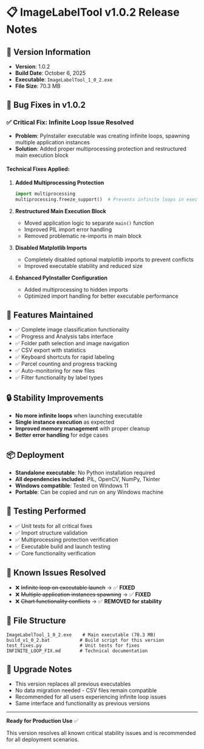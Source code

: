 # 📋 ImageLabelTool v1.0.2 Release Notes

## 🚀 Version Information
- **Version**: 1.0.2
- **Build Date**: October 6, 2025
- **Executable**: `ImageLabelTool_1_0_2.exe`
- **File Size**: 70.3 MB

## 🔧 Bug Fixes in v1.0.2

### ✅ Critical Fix: Infinite Loop Issue Resolved
- **Problem**: PyInstaller executable was creating infinite loops, spawning multiple application instances
- **Solution**: Added proper multiprocessing protection and restructured main execution block

#### Technical Fixes Applied:
1. **Added Multiprocessing Protection**
   ```python
   import multiprocessing
   multiprocessing.freeze_support()  # Prevents infinite loops in executables
   ```

2. **Restructured Main Execution Block**
   - Moved application logic to separate `main()` function
   - Improved PIL import error handling
   - Removed problematic re-imports in main block

3. **Disabled Matplotlib Imports**
   - Completely disabled optional matplotlib imports to prevent conflicts
   - Improved executable stability and reduced size

4. **Enhanced PyInstaller Configuration**
   - Added multiprocessing to hidden imports
   - Optimized import handling for better executable performance

## 🎯 Features Maintained
- ✅ Complete image classification functionality
- ✅ Progress and Analysis tabs interface  
- ✅ Folder path selection and image navigation
- ✅ CSV export with statistics
- ✅ Keyboard shortcuts for rapid labeling
- ✅ Parcel counting and progress tracking
- ✅ Auto-monitoring for new files
- ✅ Filter functionality by label types

## 🔒 Stability Improvements
- **No more infinite loops** when launching executable
- **Single instance execution** as expected
- **Improved memory management** with proper cleanup
- **Better error handling** for edge cases

## 📦 Deployment
- **Standalone executable**: No Python installation required
- **All dependencies included**: PIL, OpenCV, NumPy, Tkinter
- **Windows compatible**: Tested on Windows 11
- **Portable**: Can be copied and run on any Windows machine

## 🧪 Testing Performed
- ✅ Unit tests for all critical fixes
- ✅ Import structure validation
- ✅ Multiprocessing protection verification
- ✅ Executable build and launch testing
- ✅ Core functionality verification

## 🚨 Known Issues Resolved
- ❌ ~~Infinite loop on executable launch~~ → ✅ **FIXED**
- ❌ ~~Multiple application instances spawning~~ → ✅ **FIXED**
- ❌ ~~Chart functionality conflicts~~ → ✅ **REMOVED for stability**

## 📁 File Structure
```
ImageLabelTool_1_0_2.exe    # Main executable (70.3 MB)
build_v1_0_2.bat           # Build script for this version
test_fixes.py              # Unit tests for fixes
INFINITE_LOOP_FIX.md       # Technical documentation
```

## 🔄 Upgrade Notes
- This version replaces all previous executables
- No data migration needed - CSV files remain compatible
- Recommended for all users experiencing infinite loop issues
- Same interface and functionality as previous versions

---

**Ready for Production Use** ✅

This version resolves all known critical stability issues and is recommended for all deployment scenarios.